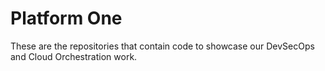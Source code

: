 # Platform One

These are the repositories that contain code to showcase our DevSecOps and Cloud Orchestration work.
